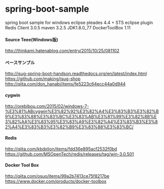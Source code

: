 # spring-boot-sample

spring boot sample for windows
eclipse pleades 4.4 + STS eclipse plugin
Redis Client 3.0.5
maven 3.2.5
JDK1.8.0_77
DockerToolBox 1.11

#### Source Teee(Windows版)
http://thinkami.hatenablog.com/entry/2015/10/25/081102

#### ベースサンプル
http://jsug-spring-boot-handson.readthedocs.org/en/latest/index.html
https://github.com/making/jsug-shop
http://qiita.com/don_hanabi/items/fe5223c64ecc44a0d944

#### cygwin
http://orebibou.com/2015/02/windows-7-%E3%81%ABcygwin%E3%82%92%E3%82%A4%E3%83%B3%E3%82%B9%E3%83%88%E3%83%BC%E3%83%AB%E3%81%99%E3%82%8B%E3%82%AA%E3%83%95%E3%83%A9%E3%82%A4%E3%83%B3%E3%82%A4%E3%83%B3%E3%82%B9%E3%83%88%E3%83%BC/

#### Redis
http://qiita.com/kbdxlion/items/fdd36e895acf2532f0bd
https://github.com/MSOpenTech/redis/releases/tag/win-3.0.501

#### Docker Tool Box
http://qiita.com/osuo/items/99a2b7413ce75f8217be
https://www.docker.com/products/docker-toolbox




